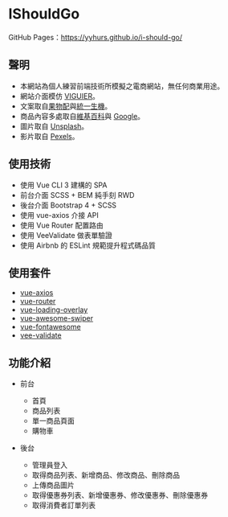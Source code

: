 # IShouldGo

GitHub Pages：https://yyhurs.github.io/i-should-go/

## 聲明
* 本網站為個人練習前端技術所模擬之電商網站，無任何商業用途。
* 網站介面模仿 [VIGUIER](https://www.viguier.com/en)。
* 文案取自[果物配](https://fruitpay.com.tw/)與[統一生機](https://www.organicshops.cc/)。
* 商品內容多處取自[維基百科](https://zh.wikipedia.org/wiki/Wikipedia:%E9%A6%96%E9%A1%B5)與 [Google](https://www.google.com/?hl=zh_tw)。
* 圖片取自 [Unsplash](https://unsplash.com/)。
* 影片取自 [Pexels](https://www.pexels.com/zh-tw/videos/)。

## 使用技術

* 使用 Vue CLI 3 建構的 SPA
* 前台介面 SCSS + BEM 純手刻 RWD
* 後台介面 Bootstrap 4 + SCSS
* 使用 vue-axios 介接 API
* 使用 Vue Router 配置路由
* 使用 VeeValidate 做表單驗證
* 使用 Airbnb 的 ESLint 規範提升程式碼品質

## 使用套件
* [vue-axios](https://www.npmjs.com/package/vue-axios)
* [vue-router](https://www.npmjs.com/package/vue-router)
* [vue-loading-overlay](https://www.npmjs.com/package/vue-loading-overlay)
* [vue-awesome-swiper](https://www.npmjs.com/package/vue-awesome-swiper)
* [vue-fontawesome](https://www.npmjs.com/package/vue-fontawesome)
* [vee-validate](https://www.npmjs.com/package/vee-validate)

## 功能介紹
* 前台
  * 首頁
  * 商品列表
  * 單一商品頁面
  * 購物車

* 後台
  * 管理員登入
  * 取得商品列表、新增商品、修改商品、刪除商品
  * 上傳商品圖片
  * 取得優惠券列表、新增優惠券、修改優惠券、刪除優惠券
  * 取得消費者訂單列表

